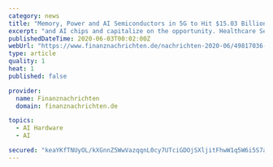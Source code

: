 ```yaml
---
category: news
title: "Memory, Power and AI Semiconductors in 5G to Hit $15.03 Billion in Revenues by 2025, Finds Frost & Sullivan"
excerpt: "and AI chips and capitalize on the opportunity. Healthcare Sector: The spread of the COVID-19 pandemic has resulted in a sudden rise in the adoption of robotics in the healthcare sector. AI and PA market participants should look into optimizing the existing products to leverage this unprecedented opportunity. Automotive Sector: Autonomous ..."
publishedDateTime: 2020-06-03T00:02:00Z
webUrl: "https://www.finanznachrichten.de/nachrichten-2020-06/49817036-memory-power-and-ai-semiconductors-in-5g-to-hit-dollar-15-03-billion-in-revenues-by-2025-finds-frost-sullivan-008.htm"
type: article
quality: 1
heat: 1
published: false

provider:
  name: Finanznachrichten
  domain: finanznachrichten.de

topics:
  - AI Hardware
  - AI

secured: "keaYKfTNUyOL/kXGnnZ5WwVazqqnL0cy7UTciGDOjSXljitFhwW1q5W6i5S7aLSPtuacUusSsZ4+N+KdsHh1RHCifDIuaPbtaEg9SKop0IAmZxCz8HDScAa/ZjbySGfx2OdDdtNJ2TkYWiZLRVNoc9RzMD72TyiY0lXix1Qxd+7SNGaSJGwiWTLX9JL6P6meTO4moAEy/t3MWKB0k9mJWPaXs+otz+vAxb6Q0JmpzgPt0qL9sIUy2RdHSyE9NYF9kK4h1Vdvdw3ikaEY/dJWQOq+d39ZGqZNRIcH5i3jxPwwj3OnIA597GsXNtC+0Wt8;r0NBSejF3giXIQ3oewUKlA=="
---
```


